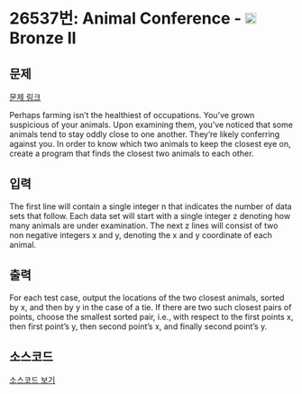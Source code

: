 # 26537번: Animal Conference - <img src="https://static.solved.ac/tier_small/4.svg" style="height:20px" /> Bronze II

<!-- performance -->

<!-- 문제 제출 후 깃허브에 푸시를 했을 때 제출한 코드의 성능이 입력될 공간입니다.-->

<!-- end -->

## 문제

[문제 링크](https://boj.kr/26537)


<p>Perhaps farming isn’t the healthiest of occupations. You’ve grown suspicious of your animals. Upon examining them, you’ve noticed that some animals tend to stay oddly close to one another. They’re likely conferring against you. In order to know which two animals to keep the closest eye on, create a program that finds the closest two animals to each other.</p>



## 입력


<p>The first line will contain a single integer n that indicates the number of data sets that follow. Each data set will start with a single integer z denoting how many animals are under examination. The next z lines will consist of two non negative integers x and y, denoting the x and y coordinate of each animal.</p>



## 출력


<p>For each test case, output the locations of the two closest animals, sorted by x, and then by y in the case of a tie. If there are two such closest pairs of points, choose the smallest sorted pair, i.e., with respect to the first points x, then first point’s y, then second point’s x, and finally second point’s y.</p>



## 소스코드

[소스코드 보기](Animal%20Conference.py)